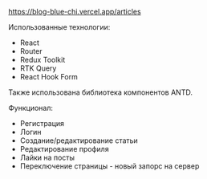 https://blog-blue-chi.vercel.app/articles 


Использованные технологии:
- React
- Router
- Redux Toolkit
- RTK Query
- React Hook Form

Также использована библиотека компонентов ANTD.

Функционал:
- Регистрация
- Логин
- Создание/редактирование статьи
- Редактирование профиля
- Лайки на посты
- Переключение страницы - новый запорс на сервер
